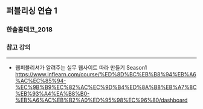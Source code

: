 ## 퍼블리싱 연습 1
### 한솔홈데코_2018
### 참고 강의
-----
- 웹퍼블리셔가 알려주는 실무 웹사이트 따라 만들기 Season1   
https://www.inflearn.com/course/%ED%8D%BC%EB%B8%94%EB%A6%AC%EC%85%94-%EC%9B%B9%EC%82%AC%EC%9D%B4%ED%8A%B8%EB%A7%8C%EB%93%A4%EA%B8%B0-%EB%A6%AC%EB%B2%A0%ED%95%98%EC%96%80/dashboard
